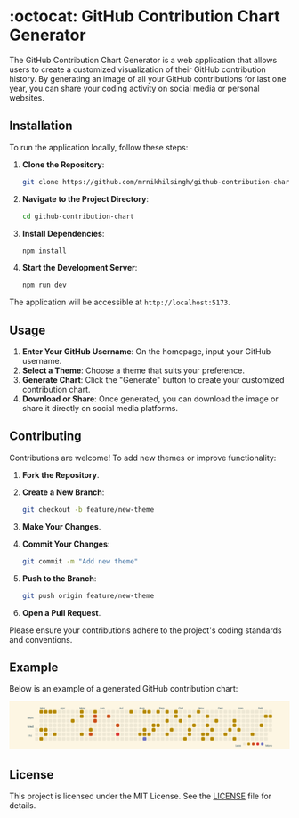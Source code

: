 # :octocat: GitHub Contribution Chart Generator

The GitHub Contribution Chart Generator is a web application that allows users to create a customized visualization of their GitHub contribution history. By generating an image of all your GitHub contributions for last one year, you can share your coding activity on social media or personal websites.

## Installation

To run the application locally, follow these steps:

1. **Clone the Repository**:

   ```bash
   git clone https://github.com/mrnikhilsingh/github-contribution-chart.git
   ```

2. **Navigate to the Project Directory**:

   ```bash
   cd github-contribution-chart
   ```

3. **Install Dependencies**:

   ```bash
   npm install
   ```

4. **Start the Development Server**:

   ```bash
   npm run dev
   ```

The application will be accessible at `http://localhost:5173`.

## Usage

1. **Enter Your GitHub Username**: On the homepage, input your GitHub username.
2. **Select a Theme**: Choose a theme that suits your preference.
3. **Generate Chart**: Click the "Generate" button to create your customized contribution chart.
4. **Download or Share**: Once generated, you can download the image or share it directly on social media platforms.

## Contributing

Contributions are welcome! To add new themes or improve functionality:

1. **Fork the Repository**.
2. **Create a New Branch**:

   ```bash
   git checkout -b feature/new-theme
   ```

3. **Make Your Changes**.
4. **Commit Your Changes**:

   ```bash
   git commit -m "Add new theme"
   ```

5. **Push to the Branch**:

   ```bash
   git push origin feature/new-theme
   ```

6. **Open a Pull Request**.

Please ensure your contributions adhere to the project's coding standards and conventions.

## Example

Below is an example of a generated GitHub contribution chart:

![Example Contribution Chart](public/example.png)

## License

This project is licensed under the MIT License. See the [LICENSE](LICENSE) file for details.
